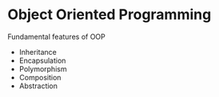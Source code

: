 # Object Oriented Programming

Fundamental features of OOP
 - Inheritance
 - Encapsulation
 - Polymorphism
 - Composition
 - Abstraction

